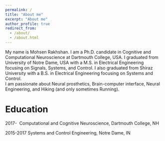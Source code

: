 ```yaml
---
permalink: /
title: "About me"
excerpt: "About me"
author_profile: true
redirect_from: 
  - /about/
  - /about.html
---
```


My name is Mohsen Rakhshan. I am a Ph.D. candidate in Cognitive and Computational Neuroscience at Dartmouth College, USA. I graduated from University of Notre Dame, USA with a M.S. in Electrical Engineering focusing on Signals, Systems, and Control. I also graduated from Shiraz University with a B.S. in Electrical Engineering focusing on Systems and Control.  
I am passionate about Neural prosthetics, Brain-computer interface, Neural Engineering, and Hiking (and only sometimes Running).  

Education
======
2017-&nbsp; Computational and Cognitive Neuroscience, Dartmouth College, NH

2015-2017  Systems and Control Engineering, Notre Dame, IN
